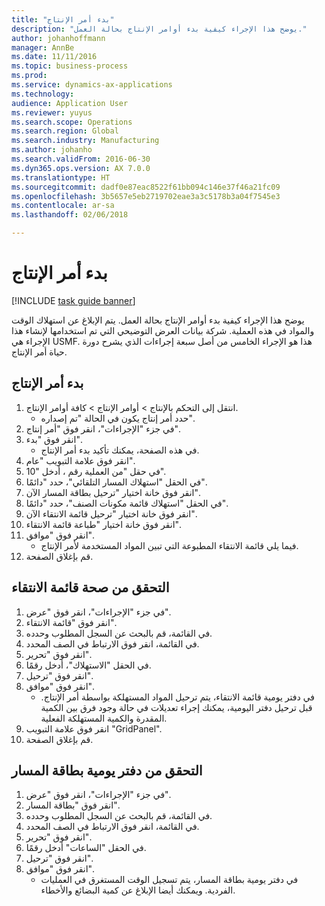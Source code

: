 ```yaml
---
title: "بدء أمر الإنتاج"
description: "يوضح هذا الإجراء كيفية بدء أوامر الإنتاج بحالة العمل."
author: johanhoffmann
manager: AnnBe
ms.date: 11/11/2016
ms.topic: business-process
ms.prod: 
ms.service: dynamics-ax-applications
ms.technology: 
audience: Application User
ms.reviewer: yuyus
ms.search.scope: Operations
ms.search.region: Global
ms.search.industry: Manufacturing
ms.author: johanho
ms.search.validFrom: 2016-06-30
ms.dyn365.ops.version: AX 7.0.0
ms.translationtype: HT
ms.sourcegitcommit: dadf0e87eac8522f61bb094c146e37f46a21fc09
ms.openlocfilehash: 3b5657e5eb2719702eae3a3c5178b3a04f7545e3
ms.contentlocale: ar-sa
ms.lasthandoff: 02/06/2018

---
```

# <a name="start-a-production-order"></a>بدء أمر الإنتاج

[!INCLUDE [task guide banner](../../includes/task-guide-banner.md)]

يوضح هذا الإجراء كيفية بدء أوامر الإنتاج بحالة العمل. يتم الإبلاغ عن استهلاك الوقت والمواد في هذه العملية. شركة بيانات العرض التوضيحي التي تم استخدامها لإنشاء هذا الإجراء هي USMF. هذا هو الإجراء الخامس من أصل سبعة إجراءات الذي يشرح دورة حياة أمر الإنتاج.


## <a name="start-a-production-order"></a>بدء أمر الإنتاج
1. انتقل إلى التحكم بالإنتاج‬ > أوامر الإنتاج > كافة أوامر الإنتاج.
    * حدد أمر إنتاج يكون في الحالة "تم إصداره".  
2. في جزء "الإجراءات"، انقر فوق "أمر إنتاج".
3. انقر فوق "بدء".
    * في هذه الصفحة، يمكنك تأكيد بدء أمر الإنتاج.  
4. انقر فوق علامة التبويب "عام".
5. في حقل "من العملية رقم ، أدخل "10".
6. في الحقل "استهلاك المسار التلقائي"، حدد "دائمًا".
7. انقر فوق خانة اختيار "ترحيل بطاقة المسار الآن".
8. في الحقل "استهلاك قائمة مكونات الصنف"، حدد "دائمًا".
9. انقر فوق خانة اختيار "ترحيل قائمة الانتقاء الآن".
10. انقر فوق خانة اختيار "طباعة قائمة الانتقاء".
11. انقر فوق "موافق".
    * فيما يلي قائمة الانتقاء المطبوعة التي تبين المواد المستخدمة لأمر الإنتاج.  
12. قم بإغلاق الصفحة.

## <a name="validate-the-picking-list"></a>التحقق من صحة قائمة الانتقاء
1. في جزء "الإجراءات"، انقر فوق "عرض".
2. انقر فوق "قائمة الانتقاء".
3. في القائمة، قم بالبحث عن السجل المطلوب وحدده.
4. في القائمة، انقر فوق الارتباط في الصف المحدد.
5. انقر فوق "تحرير".
6. في الحقل "الاستهلاك"، أدخل رقمًا.
7. انقر فوق "ترحيل".
8. انقر فوق "موافق".
    * في دفتر يومية قائمة الانتقاء، يتم ترحيل المواد المستهلكة بواسطة أمر الإنتاج. قبل ترحيل دفتر اليومية، يمكنك إجراء تعديلات في حالة وجود فرق بين الكمية المقدرة والكمية المستهلكة الفعلية.  
9. انقر فوق علامة التبويب "GridPanel".
10. قم بإغلاق الصفحة.

## <a name="verify-the-route-card-journal"></a>التحقق من دفتر يومية بطاقة المسار
1. في جزء "الإجراءات"، انقر فوق "عرض".
2. انقر فوق "بطاقة المسار".
3. في القائمة، قم بالبحث عن السجل المطلوب وحدده.
4. في القائمة، انقر فوق الارتباط في الصف المحدد.
5. انقر فوق "تحرير".
6. في الحقل "الساعات" أدخل رقمًا.
7. انقر فوق "ترحيل".
8. انقر فوق "موافق".
    * في دفتر يومية بطاقة المسار، يتم تسجيل الوقت المستغرق في العمليات الفردية. ويمكنك أيضا الإبلاغ عن كمية البضائع والأخطاء.  

